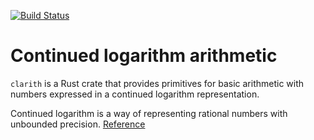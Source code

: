 [![Build Status](https://travis-ci.com/coolparadox/clarith.svg?branch=master)](https://travis-ci.com/coolparadox/clarith)

# Continued logarithm arithmetic

`clarith` is a Rust crate that provides primitives for basic arithmetic
with numbers expressed in a continued logarithm representation.

Continued logarithm is a way of representing rational numbers with unbounded precision. [Reference](https://perl.plover.com/classes/cftalk/INFO/gosper.txt)

